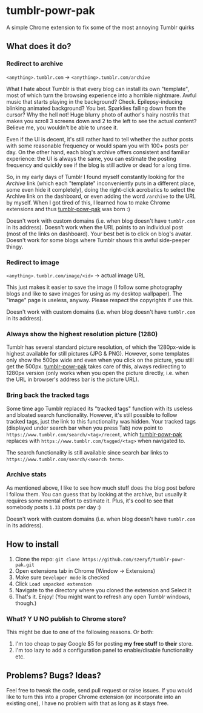 # tumblr-powr-pak
A simple Chrome extension to fix some of the most annoying Tumblr quirks

## What does it do?

### Redirect to archive

`<anything>.tumblr.com` -> `<anything>.tumblr.com/archive`

What I hate about Tumblr is that every blog can install its own "template", most of which turn the browsing experience into a horrible nightmare. Awful music that starts playing in the background? Check. Epilepsy-inducing blinking animated background? You bet. Sparklies falling down from the cursor? Why the hell not! Huge blurry photo of author's hairy nostrils that makes you scroll 3 screens down and 2 to the left to see the actual content? Believe me, you wouldn't be able to unsee it.

Even if the UI is decent, it's still rather hard to tell whether the author posts with some reasonable frequency or would spam you with 100+ posts per day. On the other hand, each blog's archive offers consistent and familiar experience: the UI is always the same, you can estimate the posting frequency and quickly see if the blog is still active or dead for a long time.

So, in my early days of Tumblr I found myself constantly looking for the *Archive* link (which each "template" inconveniently puts in a different place, some even hide it completely), doing the right-click acrobatics to select the Archive link on the dashboard, or even adding the word `/archive` to the URL by myself. When I got tired of this, I learned how to make Chrome extensions and thus [tumblr-powr-pak](https://github.com/szeryf/tumblr-powr-pak) was born :)

Doesn't work with custom domains (i.e. when blog doesn't have `tumblr.com` in its address). Doesn't work when the URL points to an individual post (most of the links on dashboard). Your best bet is to click on blog's avatar. Doesn't work for some blogs where Tumblr shows this awful side-peeper thingy.

### Redirect to image

`<anything>.tumblr.com/image/<id>` -> actual image URL

This just makes it easier to save the image (I follow some photography blogs and like to save images for using as my desktop wallpaper). The "image" page is useless, anyway. Please respect the copyrights if use this.

Doesn't work with custom domains (i.e. when blog doesn't have `tumblr.com` in its address).

### Always show the highest resolution picture (1280)

Tumblr has several standard picture resolution, of which the 1280px-wide is highest available for still pictures (JPG & PNG). However, some templates only show the 500px wide and even when you click on the picture, you still get the 500px. [tumblr-powr-pak](https://github.com/szeryf/tumblr-powr-pak) takes care of this, always redirecting to 1280px version (only works when you open the picture directly, i.e. when the URL in browser's address bar is the picture URL).

### Bring back the tracked tags

Some time ago Tumblr replaced its "tracked tags" function with its useless and bloated search functionality. However, it's still possible to follow tracked tags, just the link to this functionality was hidden. Your tracked tags (displayed under search bar when you press Tab) now point to `https://www.tumblr.com/search/<tag>/recent`, which [tumblr-powr-pak](https://github.com/szeryf/tumblr-powr-pak) replaces with `https://www.tumblr.com/tagged/<tag>` when navigated to.

The search functionality is still available since search bar links to `https://www.tumblr.com/search/<search term>`.

### Archive stats

As mentioned above, I like to see how much stuff does the blog post before I follow them. You can guess that by looking at the archive, but usually it requires some mental effort to estimate it. Plus, it's cool to see that somebody posts `1.33` posts per day :)

Doesn't work with custom domains (i.e. when blog doesn't have `tumblr.com` in its address).


## How to install

1. Clone the repo: `git clone https://github.com/szeryf/tumblr-powr-pak.git`
2. Open extensions tab in Chrome (Window -> Extensions)
3. Make sure `Developer mode` is checked
4. Click `Load unpacked extension`
5. Navigate to the directory where you cloned the extension and Select it
6. That's it. Enjoy! (You might want to refresh any open Tumblr windows, though.)

### What? Y U NO publish to Chrome store?

This might be due to one of the following reasons. Or both:

1. I'm too cheap to pay Google $5 for posting **my free stuff** to **their** store.
2. I'm too lazy to add a configuration panel to enable/disable functionality etc.


## Problems? Bugs? Ideas?

Feel free to tweak the code, send pull request or raise issues. If you would like to turn this into a proper Chrome extension (or incorporate into an existing one), I have no problem with that as long as it stays free.

